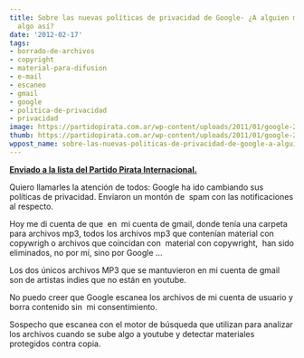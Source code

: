 ```yaml
---
title: Sobre las nuevas políticas de privacidad de Google- ¿A alguien más le pasó
  algo así?
date: '2012-02-17'
tags:
- borrado-de-archivos
- copyright
- material-para-difusion
- e-mail
- escaneo
- gmail
- google
- politica-de-privacidad
- privacidad
image: https://partidopirata.com.ar/wp-content/uploads/2011/01/google-2084.jpg
thumb: https://partidopirata.com.ar/wp-content/uploads/2011/01/google-2084-150x150.jpg
wppost_name: sobre-las-nuevas-politicas-de-privacidad-de-google-a-alguien-mas-le-paso-algo-asi
---
```


<strong><a href="http://lists.pirateweb.net/pipermail/pp.international.general/2012-February/010917.html" target="_blank">Enviado a la lista del Partido Pirata Internacional.</a></strong>

Quiero llamarles la atención de todos:
Google ha ido cambiando sus políticas de privacidad. Enviaron un montón de  spam con las notificaciones al respecto.

Hoy me di cuenta de que  en  mi cuenta de gmail, donde tenía una carpeta para archivos mp3, todos los archivos mp3 que contenían material con copywrigh o archivos que coincidan con  material con copywright,  han sido eliminados, no por mí, sino por Google ...

Los dos únicos archivos MP3 que se mantuvieron en mi cuenta de gmail son de artistas indies que no están en youtube.

No puedo creer que Google escanea los archivos de mi cuenta de usuario y borra contenido sin  mi consentimiento.

Sospecho que escanea con el motor de búsqueda que utilizan para analizar los archivos cuando se sube algo a youtube y detectar materiales protegidos contra copia.
